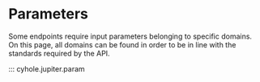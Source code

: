 # Parameters

Some endpoints require input parameters belonging to specific domains.  
On this page, all domains can be found in order to be in line with the standards required by the API.

::: cyhole.jupiter.param
